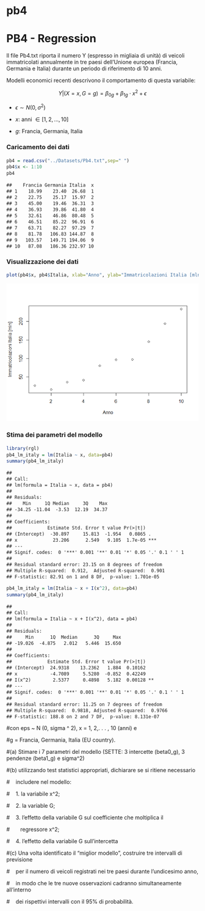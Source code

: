 pb4
================

# PB4 - Regression

Il file Pb4.txt riporta il numero Y (espresso in migliaia di unità) di
veicoli immatricolati annualmente in tre paesi dell’Unione europea
(Francia, Germania e Italia) durante un periodo di riferimento di 10
anni.

Modelli economici recenti descrivono il comportamento di questa
variabile:

$$
Y | (X = x, G = g) = \beta_{0g} + \beta_{1g} \cdot x^2 + \epsilon
$$

- $\epsilon \sim N(0,\sigma^2)$

- $x :$ anni $\in [1,2,…,10]$

- $g:$ Francia, Germania, Italia

### Caricamento dei dati

``` r
pb4 = read.csv("../Datasets/Pb4.txt",sep=" ")
pb4$x <- 1:10
pb4
```

    ##    Francia Germania Italia  x
    ## 1    18.99    23.40  26.68  1
    ## 2    22.75    25.17  15.97  2
    ## 3    45.00    19.46  36.31  3
    ## 4    36.93    39.86  41.80  4
    ## 5    32.61    46.86  80.48  5
    ## 6    46.51    85.22  96.91  6
    ## 7    63.71    82.27  97.29  7
    ## 8    81.78   106.83 144.87  8
    ## 9   103.57   149.71 194.06  9
    ## 10   87.08   186.36 232.97 10

### Visualizzazione dei dati

``` r
plot(pb4$x, pb4$Italia, xlab="Anno", ylab="Immatricolazioni Italia [mln]")
```

![](Pb4---Regression_files/figure-gfm/unnamed-chunk-2-1.png)<!-- -->

### Stima dei parametri del modello

``` r
library(rgl)
pb4_lm_italy = lm(Italia ~ x, data=pb4)
summary(pb4_lm_italy)
```

    ## 
    ## Call:
    ## lm(formula = Italia ~ x, data = pb4)
    ## 
    ## Residuals:
    ##    Min     1Q Median     3Q    Max 
    ## -34.25 -11.04  -3.53  12.19  34.37 
    ## 
    ## Coefficients:
    ##             Estimate Std. Error t value Pr(>|t|)    
    ## (Intercept)  -30.897     15.813  -1.954   0.0865 .  
    ## x             23.206      2.549   9.105  1.7e-05 ***
    ## ---
    ## Signif. codes:  0 '***' 0.001 '**' 0.01 '*' 0.05 '.' 0.1 ' ' 1
    ## 
    ## Residual standard error: 23.15 on 8 degrees of freedom
    ## Multiple R-squared:  0.912,  Adjusted R-squared:  0.901 
    ## F-statistic: 82.91 on 1 and 8 DF,  p-value: 1.701e-05

``` r
pb4_lm_italy = lm(Italia ~ x + I(x^2), data=pb4)
summary(pb4_lm_italy)
```

    ## 
    ## Call:
    ## lm(formula = Italia ~ x + I(x^2), data = pb4)
    ## 
    ## Residuals:
    ##     Min      1Q  Median      3Q     Max 
    ## -19.026  -4.875   2.012   5.446  15.650 
    ## 
    ## Coefficients:
    ##             Estimate Std. Error t value Pr(>|t|)   
    ## (Intercept)  24.9318    13.2362   1.884  0.10162   
    ## x            -4.7089     5.5280  -0.852  0.42249   
    ## I(x^2)        2.5377     0.4898   5.182  0.00128 **
    ## ---
    ## Signif. codes:  0 '***' 0.001 '**' 0.01 '*' 0.05 '.' 0.1 ' ' 1
    ## 
    ## Residual standard error: 11.25 on 7 degrees of freedom
    ## Multiple R-squared:  0.9818, Adjusted R-squared:  0.9766 
    ## F-statistic: 188.8 on 2 and 7 DF,  p-value: 8.131e-07

\#con eps \~ N (0, sigma ^ 2), x = 1, 2,. . . , 10 (anni) e

\#g = Francia, Germania, Italia (EU country).

\#(a) Stimare i 7 parametri del modello (SETTE: 3 intercette (beta0_g),
3 pendenze (beta1_g) e sigma^2)

\#(b) utilizzando test statistici appropriati, dichiarare se si ritiene
necessario

\#    includere nel modello:

\#    1. la variabile x^2;

\#    2. la variable G;

\#    3. l’effetto della variabile G sul coefficiente che moltiplica il

\#       regressore x^2;

\#    4. l’effetto della variabile G sull’intercetta

\#(c) Una volta identificato il “miglior modello”, costruire tre
intervalli di previsione

\#    per il numero di veicoli registrati nei tre paesi durante
l’undicesimo anno,

\#    in modo che le tre nuove osservazioni cadranno simultaneamente
all’interno

\#    dei rispettivi intervalli con il 95% di probabilità.

  
